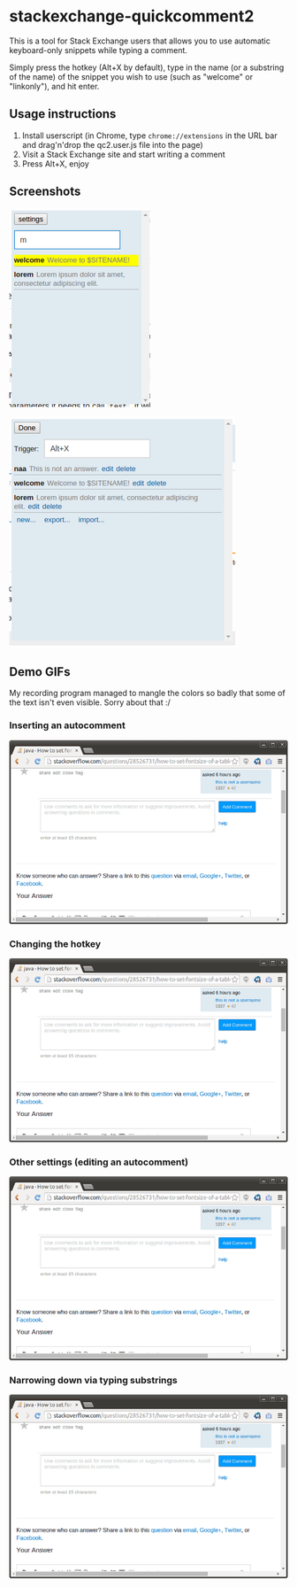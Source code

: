 # stackexchange-quickcomment2

This is a tool for Stack Exchange users that allows you to use automatic keyboard-only snippets while typing a comment.

Simply press the hotkey (Alt+X by default), type in the name (or a substring of the name) of the snippet you wish to use (such as "welcome" or "linkonly"), and hit enter.

## Usage instructions

1. Install userscript (in Chrome, type `chrome://extensions` in the URL bar and
   drag'n'drop the qc2.user.js file into the page)
2. Visit a Stack Exchange site and start writing a comment
3. Press Alt+X, enjoy

## Screenshots

![](img/shot1.png)

![](img/shot2.png)

## Demo GIFs

My recording program managed to mangle the colors so badly that some of the
text isn't even visible. Sorry about that :/

### Inserting an autocomment

![](img/demo1.gif)

### Changing the hotkey

![](img/demo2.gif)

### Other settings (editing an autocomment)

![](img/demo3.gif)

### Narrowing down via typing substrings

![](img/demo4.gif)
